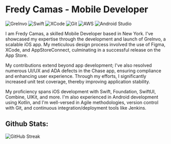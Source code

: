 # Fredy Camas - Mobile Developer

![GreInvo](https://img.shields.io/badge/GreInvo-Scalable_iOS_App-blue?style=for-the-badge)
![Swift](https://img.shields.io/badge/Swift-Expert-orange?style=for-the-badge)
![XCode](https://img.shields.io/badge/Xcode-007ACC?style=for-the-badge&logo=Xcode&logoColor=white)
![Git](https://img.shields.io/badge/Git-Expert-red?style=for-the-badge&logo=git&logoColor=white)
![AWS](https://img.shields.io/badge/AWS-Intermediate-yellow?style=for-the-badge&logo=amazon-aws&logoColor=white)
![Android Studio](https://img.shields.io/badge/Android_Studio-Intermediate-yellow?style=for-the-badge&logo=android-studio&logoColor=white)

I am Fredy Camas, a skilled Mobile Developer based in New York. I've showcased my expertise through the development and launch of GreInvo, a scalable iOS app. My meticulous design process involved the use of Figma, XCode, and AppStoreConnect, culminating in a successful release on the App Store.

My contributions extend beyond app development; I've also resolved numerous UI/UX and ADA defects in the Chase app, ensuring compliance and enhancing user experience. Through my efforts, I significantly increased unit test coverage, thereby improving application stability.

My proficiency spans iOS development with Swift, Foundation, SwiftUI, Combine, UIKit, and more. I'm also experienced in Android development using Kotlin, and I'm well-versed in Agile methodologies, version control with Git, and continuous integration/deployment tools like Jenkins.

## Github Stats:
![GitHub Streak](https://streak-stats.demolab.com?user=fcamas&border_radius=10&card_width=500&type=png)
